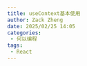 ```yaml
---
title: useContext基本使用
author: Zack Zheng
date: 2025/02/25 14:05
categories:
 - 何以编程
tags:
 - React
---
```


<Suspense>
  <my-codes repo="o-bricks" path="demoCodes/React/react-demo/src/useContextDemo.jsx" lang="js" lazy />
</Suspense>
